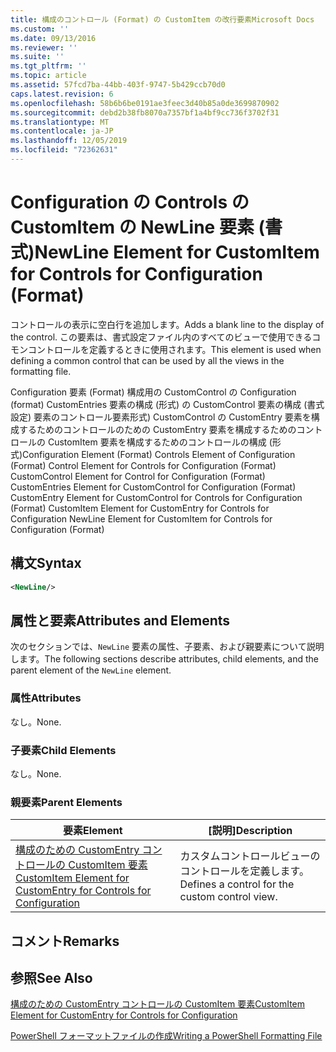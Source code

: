 ```yaml
---
title: 構成のコントロール (Format) の CustomItem の改行要素Microsoft Docs
ms.custom: ''
ms.date: 09/13/2016
ms.reviewer: ''
ms.suite: ''
ms.tgt_pltfrm: ''
ms.topic: article
ms.assetid: 57fcd7ba-44bb-403f-9747-5b429ccb70d0
caps.latest.revision: 6
ms.openlocfilehash: 58b6b6be0191ae3feec3d40b85a0de3699870902
ms.sourcegitcommit: debd2b38fb8070a7357bf1a4bf9cc736f3702f31
ms.translationtype: MT
ms.contentlocale: ja-JP
ms.lasthandoff: 12/05/2019
ms.locfileid: "72362631"
---
```

# <a name="newline-element-for-customitem-for-controls-for-configuration-format"></a><span data-ttu-id="7baa7-102">Configuration の Controls の CustomItem の NewLine 要素 (書式)</span><span class="sxs-lookup"><span data-stu-id="7baa7-102">NewLine Element for CustomItem for Controls for Configuration (Format)</span></span>

<span data-ttu-id="7baa7-103">コントロールの表示に空白行を追加します。</span><span class="sxs-lookup"><span data-stu-id="7baa7-103">Adds a blank line to the display of the control.</span></span> <span data-ttu-id="7baa7-104">この要素は、書式設定ファイル内のすべてのビューで使用できるコモンコントロールを定義するときに使用されます。</span><span class="sxs-lookup"><span data-stu-id="7baa7-104">This element is used when defining a common control that can be used by all the views in the formatting file.</span></span>

<span data-ttu-id="7baa7-105">Configuration 要素 (Format) 構成用の CustomControl の Configuration (format) CustomEntries 要素の構成 (形式) の CustomControl 要素の構成 (書式設定) 要素のコントロール要素形式) CustomControl の CustomEntry 要素を構成するためのコントロールのための CustomEntry 要素を構成するためのコントロールの CustomItem 要素を構成するためのコントロールの構成 (形式)</span><span class="sxs-lookup"><span data-stu-id="7baa7-105">Configuration Element (Format) Controls Element of Configuration (Format) Control Element for Controls for Configuration (Format) CustomControl Element for Control for Configuration (Format) CustomEntries Element for CustomControl for Configuration (Format) CustomEntry Element for CustomControl for Controls for Configuration (Format) CustomItem Element for CustomEntry for Controls for Configuration NewLine Element for CustomItem for Controls for Configuration (Format)</span></span>

## <a name="syntax"></a><span data-ttu-id="7baa7-106">構文</span><span class="sxs-lookup"><span data-stu-id="7baa7-106">Syntax</span></span>

```xml
<NewLine/>
```

## <a name="attributes-and-elements"></a><span data-ttu-id="7baa7-107">属性と要素</span><span class="sxs-lookup"><span data-stu-id="7baa7-107">Attributes and Elements</span></span>

<span data-ttu-id="7baa7-108">次のセクションでは、`NewLine` 要素の属性、子要素、および親要素について説明します。</span><span class="sxs-lookup"><span data-stu-id="7baa7-108">The following sections describe attributes, child elements, and the parent element of the `NewLine` element.</span></span>

### <a name="attributes"></a><span data-ttu-id="7baa7-109">属性</span><span class="sxs-lookup"><span data-stu-id="7baa7-109">Attributes</span></span>

<span data-ttu-id="7baa7-110">なし。</span><span class="sxs-lookup"><span data-stu-id="7baa7-110">None.</span></span>

### <a name="child-elements"></a><span data-ttu-id="7baa7-111">子要素</span><span class="sxs-lookup"><span data-stu-id="7baa7-111">Child Elements</span></span>

<span data-ttu-id="7baa7-112">なし。</span><span class="sxs-lookup"><span data-stu-id="7baa7-112">None.</span></span>

### <a name="parent-elements"></a><span data-ttu-id="7baa7-113">親要素</span><span class="sxs-lookup"><span data-stu-id="7baa7-113">Parent Elements</span></span>

|<span data-ttu-id="7baa7-114">要素</span><span class="sxs-lookup"><span data-stu-id="7baa7-114">Element</span></span>|<span data-ttu-id="7baa7-115">[説明]</span><span class="sxs-lookup"><span data-stu-id="7baa7-115">Description</span></span>|
|-------------|-----------------|
|[<span data-ttu-id="7baa7-116">構成のための CustomEntry コントロールの CustomItem 要素</span><span class="sxs-lookup"><span data-stu-id="7baa7-116">CustomItem Element for CustomEntry for Controls for Configuration</span></span>](./customitem-element-for-customentry-for-controls-for-configuration-format.md)|<span data-ttu-id="7baa7-117">カスタムコントロールビューのコントロールを定義します。</span><span class="sxs-lookup"><span data-stu-id="7baa7-117">Defines a control for the custom control view.</span></span>|

## <a name="remarks"></a><span data-ttu-id="7baa7-118">コメント</span><span class="sxs-lookup"><span data-stu-id="7baa7-118">Remarks</span></span>

## <a name="see-also"></a><span data-ttu-id="7baa7-119">参照</span><span class="sxs-lookup"><span data-stu-id="7baa7-119">See Also</span></span>

[<span data-ttu-id="7baa7-120">構成のための CustomEntry コントロールの CustomItem 要素</span><span class="sxs-lookup"><span data-stu-id="7baa7-120">CustomItem Element for CustomEntry for Controls for Configuration</span></span>](./customitem-element-for-customentry-for-controls-for-configuration-format.md)

[<span data-ttu-id="7baa7-121">PowerShell フォーマットファイルの作成</span><span class="sxs-lookup"><span data-stu-id="7baa7-121">Writing a PowerShell Formatting File</span></span>](./writing-a-powershell-formatting-file.md)

